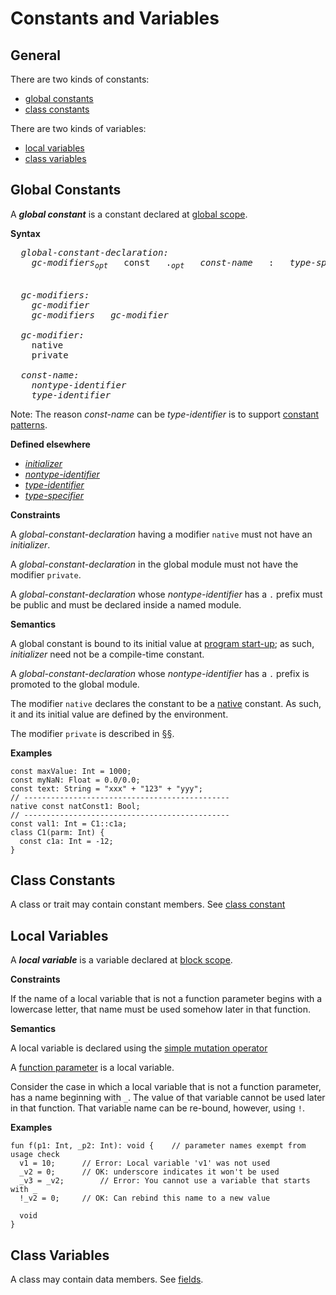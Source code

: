 # Constants and Variables

## General

There are two kinds of constants:

* [global constants](#sec-Global-Constants)
* [class constants](#sec-Class-Constants)

There are two kinds of variables:

* [local variables](#sec-Local-Variables)
* [class variables](#sec-Fields)

## Global Constants

A ***global constant*** is a constant declared at [global scope](#sec-Scope).

**Syntax**

<pre>
  <i>global-constant-declaration:</i>
    <i>gc-modifiers<sub>opt</sub></i>   const   .<i><sub>opt</sub></i>   <i>const-name</i>   :   <i>type-specifier</i>  <i>initializer</i>   ;


  <i>gc-modifiers:</i>
    <i>gc-modifier</i>
    <i>gc-modifiers</i>   <i>gc-modifier</i>

  <i>gc-modifier:</i>
    native
    private

  <i>const-name:</i>
    <i>nontype-identifier</i>
    <i>type-identifier</i>
</pre>

Note: The reason *const-name* can be *type-identifier* is to support [constant patterns](#sec-Constant-Patterns).

**Defined elsewhere**

* [*initializer*](#sec-Expressions.General)
* [*nontype-identifier*](#sec-Identifiers)
* [*type-identifier*](#sec-Identifiers)
* [*type-specifier*](#sec-Types.General)

**Constraints**

A *global-constant-declaration* having a modifier `native` must not have an *initializer*.

A *global-constant-declaration* in the global module must not have the modifier `private`.

A *global-constant-declaration* whose *nontype-identifier* has a `.` prefix must be public and must be declared inside a named module.

**Semantics**

A global constant is bound to its initial value at [program start-up](#sec-Program-Start-Up); as such, *initializer* need not be a compile-time constant.

A *global-constant-declaration* whose *nontype-identifier* has a `.` prefix is promoted to the global module. 

The modifier `native` declares the constant to be a [native](#sec-Native-Support) constant. As such, it and its initial value are defined by the environment.

The modifier `private` is described in [§§](#sec-Accessibility).

**Examples**

```
const maxValue: Int = 1000;
const myNaN: Float = 0.0/0.0;
const text: String = "xxx" + "123" + "yyy";
// ----------------------------------------------
native const natConst1: Bool;
// ----------------------------------------------
const val1: Int = C1::c1a;
class C1(parm: Int) {
  const c1a: Int = -12;
}
```

## Class Constants

A class or trait may contain constant members. See [class constant](#sec-Constants)

## Local Variables

A ***local variable*** is a variable declared at [block scope](#sec-Scope).

**Constraints**

If the name of a local variable that is not a function parameter begins with a lowercase letter, that name must be used somehow later in that function.

**Semantics**

A local variable is declared using the [simple mutation operator](#sec-Simple-Mutation)

A [function parameter](#sec-Function-Declarations) is a local variable.

Consider the case in which a local variable that is not a function parameter, has a name beginning with `_`. The value of that variable cannot be used later in that function. That variable name can be re-bound, however, using `!`.

**Examples**

```
fun f(p1: Int, _p2: Int): void {	// parameter names exempt from usage check
  v1 = 10;		// Error: Local variable 'v1' was not used
  _v2 = 0;		// OK: underscore indicates it won't be used
  _v3 = _v2;		// Error: You cannot use a variable that starts with _
  !_v2 = 0;		// OK: Can rebind this name to a new value

  void
}
```

## Class Variables

A class may contain data members. See [fields](#sec-Fields).
